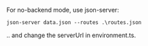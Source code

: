 For no-backend mode, use json-server:
```console
json-server data.json --routes .\routes.json
```
.. and change the serverUrl in environment.ts.

